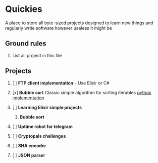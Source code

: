 # Quickies

A place to store all byte-sized projects designed to learn new things and regularly write software however useless it might be


## Ground rules

1. List all project in this file




## Projects

1. [ ] **FTP client implementation** - Use Elixir or C#


2. [x] **Bubble sort** Classic simple algorithm for sorting iterables
[python implementation](/bubble-sort-python/)


3. [ ] **Learning Elixir simple projects**

    1. **Bubble sort**

4. [ ] **Uptime robot for telegram**

5. [ ] **Cryptopals challenges**

6. [ ] **SHA encoder**

7. [ ] **JSON parser**




